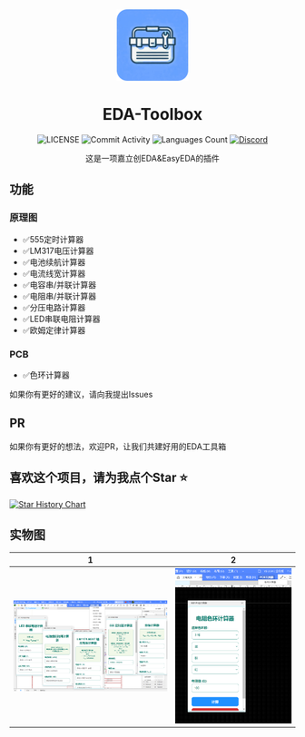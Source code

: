 <div align="center">
<img src="/images/toolbox.jpg"width="25%" height="auto" >
    <h1>EDA-Toolbox</h1>


![LICENSE](https://img.shields.io/github/license/JasonYANG170/EDA-Toolbox?label=License&style=for-the-badge)
![Commit Activity](https://img.shields.io/github/commit-activity/w/JasonYANG170/EDA-Toolbox?style=for-the-badge&color=yellow)
![Languages Count](https://img.shields.io/github/languages/count/JasonYANG170/EDA-Toolbox?logo=c&style=for-the-badge)
[![Discord](https://img.shields.io/discord/978108215499816980?style=social&logo=discord&label=echosec)](https://discord.com/invite/az3ceRmgVe)




这是一项嘉立创EDA&EasyEDA的插件

</div>


## 功能
### 原理图
- ✅555定时计算器
- ✅LM317电压计算器
- ✅电池续航计算器
- ✅电流线宽计算器
- ✅电容串/并联计算器
- ✅电阻串/并联计算器
- ✅分压电路计算器
- ✅LED串联电阻计算器
- ✅欧姆定律计算器
### PCB
- ✅色环计算器

如果你有更好的建议，请向我提出Issues

## PR
如果你有更好的想法，欢迎PR，让我们共建好用的EDA工具箱

## 喜欢这个项目，请为我点个Star ⭐

[![Star History Chart](https://api.star-history.com/svg?repos=JasonYANG170/EDA-Toolbox&type=Date)](https://star-history.com/#star-history/star-history&Date)



## 实物图

| 1 | 2 |
| --- | --- |
| ![img_1.png](img_1.png)|![img.png](img.png)|
